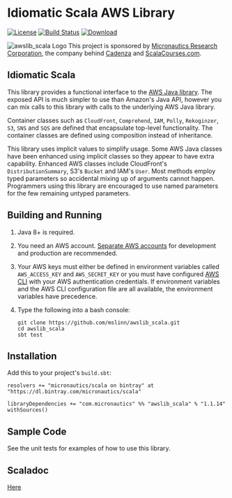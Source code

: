 # Idiomatic Scala AWS Library

[![License](https://img.shields.io/badge/License-Apache%202.0-blue.svg)](https://opensource.org/licenses/Apache-2.0)
[![Build Status](https://travis-ci.org/mslinn/awslib_scala.svg?branch=master)](https://travis-ci.org/mslinn/awslib_scala)
[ ![Download](https://api.bintray.com/packages/micronautics/scala/awslib_scala/images/download.svg) ](https://bintray.com/micronautics/scala/awslib_scala/_latestVersion)

![awslib_scala Logo](https://raw.githubusercontent.com/mslinn/awslib_scala/master/images/awsLib_76x78.png)
This project is sponsored by [Micronautics Research Corporation](https://www.micronauticsresearch.com/),
the company behind [Cadenza](https://www.micronauticsresearch.com/products/cadenza/index.html) and
[ScalaCourses.com](https://www.scalacourses.com).

## Idiomatic Scala
This library provides a functional interface to the [AWS Java library](https://docs.aws.amazon.com/AWSJavaSDK/latest/javadoc/index.html).
The exposed API is much simpler to use than Amazon's Java API,
however you can mix calls to this library with calls to the underlying AWS Java library.

Container classes such as `CloudFront`, `Comprehend`, `IAM`, `Polly`, `Rekoginzer`, `S3`, `SNS` and `SQS` are defined that
encapsulate top-level functionality.
The container classes are defined using composition instead of inheritance.

This library uses implicit values to simplify usage.
Some AWS Java classes have been enhanced using implicit classes so they appear to have extra capability.
Enhanced AWS classes include CloudFront's `DistributionSummary`, S3's `Bucket` and IAM's `User`.
Most methods employ typed parameters so accidental mixing up of arguments cannot happen.
Programmers using this library are encouraged to use named parameters for the few remaining untyped parameters.

## Building and Running

 1. Java 8+ is required.
 
 2. You need an AWS account.
    [Separate AWS accounts](https://docs.aws.amazon.com/awsaccountbilling/latest/aboutv2/consolidated-billing.html)
    for development and production are recommended.
    
 3. Your AWS keys must either be defined in environment variables called `AWS_ACCESS_KEY` and `AWS_SECRET_KEY`
    or you must have configured [AWS CLI](https://aws.amazon.com/cli/) with your AWS authentication credentials.
    If environment variables and the AWS CLI configuration file are all available, the environment variables have precedence.
    
 4. Type the following into a bash console:
    ````
    git clone https://github.com/mslinn/awslib_scala.git
    cd awslib_scala
    sbt test
    ````

## Installation
Add this to your project's `build.sbt`:

    resolvers += "micronautics/scala on bintray" at "https://dl.bintray.com/micronautics/scala"

    libraryDependencies += "com.micronautics" %% "awslib_scala" % "1.1.14" withSources()

## Sample Code
See the unit tests for examples of how to use this library.

## Scaladoc
[Here](http://mslinn.github.io/awslib_scala/latest/api/com/micronautics/aws/index.html)

